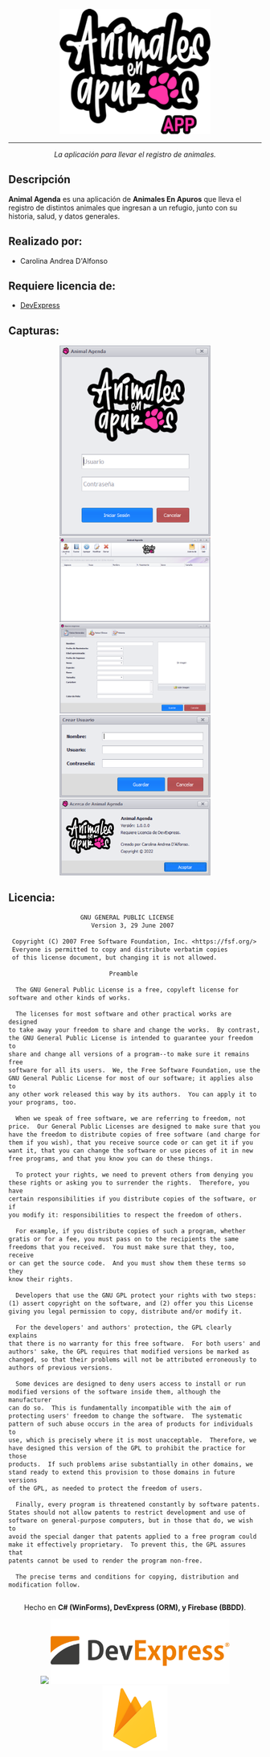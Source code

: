 <p align="center">
  <img src="https://raw.githubusercontent.com/carolinadalfonso/AnimalAgenda/main/AnimalAgenda/Images/logo_app.png?token=GHSAT0AAAAAABRV7UG3TCKD4ZJ75H5MSS3KYQP6AMQ" width="300px">
</p>

*** 
<p align="center">
<i>La aplicación para llevar el registro de animales.</i>  
</p>  

## Descripción  
**Animal Agenda** es una aplicación de **Animales En Apuros** que lleva el registro de distintos animales que ingresan a un refugio, junto con su historia, salud, y datos generales.

## Realizado por: 
- Carolina Andrea D'Alfonso</br>

## Requiere licencia de: 
- [DevExpress](https://www.devexpress.com/)

## Capturas:

<p align="center">
<img src="https://raw.githubusercontent.com/carolinadalfonso/AnimalAgenda/main/AnimalAgenda/Images/Capturas/login.png?token=GHSAT0AAAAAABRV7UG3TCKD4ZJ75H5MSS3KYQP6AMQ" width="300px" /> <img src="https://raw.githubusercontent.com/carolinadalfonso/AnimalAgenda/main/AnimalAgenda/Images/Capturas/main.png?token=GHSAT0AAAAAABRV7UG3TCKD4ZJ75H5MSS3KYQP6AMQ" width="300px" /> <img src="https://raw.githubusercontent.com/carolinadalfonso/AnimalAgenda/main/AnimalAgenda/Images/Capturas/animal.png?token=GHSAT0AAAAAABRV7UG3TCKD4ZJ75H5MSS3KYQP6AMQ" width="300px" /> <img src="https://raw.githubusercontent.com/carolinadalfonso/AnimalAgenda/main/AnimalAgenda/Images/Capturas/new_user.png?token=GHSAT0AAAAAABRV7UG3TCKD4ZJ75H5MSS3KYQP6AMQ" width="300px" /> <img src="https://raw.githubusercontent.com/carolinadalfonso/AnimalAgenda/main/AnimalAgenda/Images/Capturas/about.png?token=GHSAT0AAAAAABRV7UG3TCKD4ZJ75H5MSS3KYQP6AMQ" width="300px" /> 
</p>

## Licencia:
```
                    GNU GENERAL PUBLIC LICENSE
                       Version 3, 29 June 2007

 Copyright (C) 2007 Free Software Foundation, Inc. <https://fsf.org/>
 Everyone is permitted to copy and distribute verbatim copies
 of this license document, but changing it is not allowed.

                            Preamble

  The GNU General Public License is a free, copyleft license for
software and other kinds of works.

  The licenses for most software and other practical works are designed
to take away your freedom to share and change the works.  By contrast,
the GNU General Public License is intended to guarantee your freedom to
share and change all versions of a program--to make sure it remains free
software for all its users.  We, the Free Software Foundation, use the
GNU General Public License for most of our software; it applies also to
any other work released this way by its authors.  You can apply it to
your programs, too.

  When we speak of free software, we are referring to freedom, not
price.  Our General Public Licenses are designed to make sure that you
have the freedom to distribute copies of free software (and charge for
them if you wish), that you receive source code or can get it if you
want it, that you can change the software or use pieces of it in new
free programs, and that you know you can do these things.

  To protect your rights, we need to prevent others from denying you
these rights or asking you to surrender the rights.  Therefore, you have
certain responsibilities if you distribute copies of the software, or if
you modify it: responsibilities to respect the freedom of others.

  For example, if you distribute copies of such a program, whether
gratis or for a fee, you must pass on to the recipients the same
freedoms that you received.  You must make sure that they, too, receive
or can get the source code.  And you must show them these terms so they
know their rights.

  Developers that use the GNU GPL protect your rights with two steps:
(1) assert copyright on the software, and (2) offer you this License
giving you legal permission to copy, distribute and/or modify it.

  For the developers' and authors' protection, the GPL clearly explains
that there is no warranty for this free software.  For both users' and
authors' sake, the GPL requires that modified versions be marked as
changed, so that their problems will not be attributed erroneously to
authors of previous versions.

  Some devices are designed to deny users access to install or run
modified versions of the software inside them, although the manufacturer
can do so.  This is fundamentally incompatible with the aim of
protecting users' freedom to change the software.  The systematic
pattern of such abuse occurs in the area of products for individuals to
use, which is precisely where it is most unacceptable.  Therefore, we
have designed this version of the GPL to prohibit the practice for those
products.  If such problems arise substantially in other domains, we
stand ready to extend this provision to those domains in future versions
of the GPL, as needed to protect the freedom of users.

  Finally, every program is threatened constantly by software patents.
States should not allow patents to restrict development and use of
software on general-purpose computers, but in those that do, we wish to
avoid the special danger that patents applied to a free program could
make it effectively proprietary.  To prevent this, the GPL assures that
patents cannot be used to render the program non-free.

  The precise terms and conditions for copying, distribution and
modification follow.

```

## 
<p align="center">
  Hecho en <b>C# (WinForms), DevExpress (ORM), y Firebase (BBDD)</b>.
</p>
<p align="center">
  <img src="https://raw.githubusercontent.com/carolinadalfonso/AnimalAgenda/main/AnimalAgenda/Images/c#.png?token=GHSAT0AAAAAABRV7UG3TCKD4ZJ75H5MSS3KYQP6AMQ" height="130px"/> <img src="https://raw.githubusercontent.com/carolinadalfonso/AnimalAgenda/main/AnimalAgenda/Images/devexpress.png?token=GHSAT0AAAAAABRV7UG3TCKD4ZJ75H5MSS3KYQP6AMQ" height="130px"/> <img src="https://raw.githubusercontent.com/carolinadalfonso/AnimalAgenda/main/AnimalAgenda/Images/firebase.png?token=GHSAT0AAAAAABRV7UG3TCKD4ZJ75H5MSS3KYQP6AMQ" height="130px"/>
</p>
